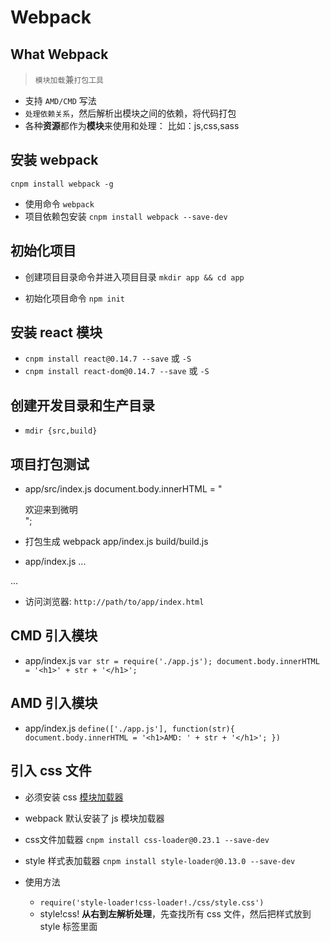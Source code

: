 # Webpack
## What Webpack
> `模块加载`兼`打包工具`
- 支持 `AMD/CMD` 写法
- `处理依赖关系`，然后解析出模块之间的依赖，将代码打包
- 各种**资源**都作为**模块**来使用和处理： 比如：js,css,sass

## 安装 webpack
`cnpm install webpack -g`

- 使用命令 `webpack`
- 项目依赖包安装
`cnpm install webpack --save-dev`

## 初始化项目
- 创建项目目录命令并进入项目目录
`mkdir app && cd app`

- 初始化项目命令
`npm init`

## 安装 react 模块
- `cnpm install react@0.14.7 --save` 或 `-S`
- `cnpm install react-dom@0.14.7 --save` 或 `-S`

## 创建开发目录和生产目录
- `mdir {src,build}`

## 项目打包测试
- app/src/index.js
document.body.innerHTML = "<div>欢迎来到微明</div>";

- 打包生成
webpack app/index.js build/build.js

- app/index.js
...
<body>
<sript src="build/build.js"></script>
</body>
...

- 访问浏览器: `http://path/to/app/index.html`

## CMD 引入模块
- app/index.js
`var str = require('./app.js');
document.body.innerHTML = '<h1>' + str + '</h1>';`

## AMD 引入模块
- app/index.js
`define(['./app.js'], function(str){
  document.body.innerHTML = '<h1>AMD: ' + str + '</h1>';
})`

## 引入 css 文件
- 必须安装 css [模块加载器](https://webpack.js.org/concepts/loaders/)
- webpack 默认安装了 js  模块加载器

- css文件加载器
`cnpm install css-loader@0.23.1 --save-dev` 

- style 样式表加载器
`cnpm install style-loader@0.13.0 --save-dev`

- 使用方法
  + `require('style-loader!css-loader!./css/style.css')`
  + style!css! **从右到左解析处理**，先查找所有 css 文件，然后把样式放到 style 标签里面